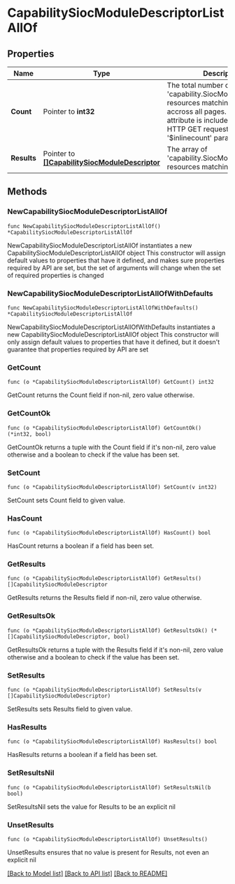 # CapabilitySiocModuleDescriptorListAllOf

## Properties

Name | Type | Description | Notes
------------ | ------------- | ------------- | -------------
**Count** | Pointer to **int32** | The total number of &#39;capability.SiocModuleDescriptor&#39; resources matching the request, accross all pages. The &#39;Count&#39; attribute is included when the HTTP GET request includes the &#39;$inlinecount&#39; parameter. | [optional] 
**Results** | Pointer to [**[]CapabilitySiocModuleDescriptor**](capability.SiocModuleDescriptor.md) | The array of &#39;capability.SiocModuleDescriptor&#39; resources matching the request. | [optional] 

## Methods

### NewCapabilitySiocModuleDescriptorListAllOf

`func NewCapabilitySiocModuleDescriptorListAllOf() *CapabilitySiocModuleDescriptorListAllOf`

NewCapabilitySiocModuleDescriptorListAllOf instantiates a new CapabilitySiocModuleDescriptorListAllOf object
This constructor will assign default values to properties that have it defined,
and makes sure properties required by API are set, but the set of arguments
will change when the set of required properties is changed

### NewCapabilitySiocModuleDescriptorListAllOfWithDefaults

`func NewCapabilitySiocModuleDescriptorListAllOfWithDefaults() *CapabilitySiocModuleDescriptorListAllOf`

NewCapabilitySiocModuleDescriptorListAllOfWithDefaults instantiates a new CapabilitySiocModuleDescriptorListAllOf object
This constructor will only assign default values to properties that have it defined,
but it doesn't guarantee that properties required by API are set

### GetCount

`func (o *CapabilitySiocModuleDescriptorListAllOf) GetCount() int32`

GetCount returns the Count field if non-nil, zero value otherwise.

### GetCountOk

`func (o *CapabilitySiocModuleDescriptorListAllOf) GetCountOk() (*int32, bool)`

GetCountOk returns a tuple with the Count field if it's non-nil, zero value otherwise
and a boolean to check if the value has been set.

### SetCount

`func (o *CapabilitySiocModuleDescriptorListAllOf) SetCount(v int32)`

SetCount sets Count field to given value.

### HasCount

`func (o *CapabilitySiocModuleDescriptorListAllOf) HasCount() bool`

HasCount returns a boolean if a field has been set.

### GetResults

`func (o *CapabilitySiocModuleDescriptorListAllOf) GetResults() []CapabilitySiocModuleDescriptor`

GetResults returns the Results field if non-nil, zero value otherwise.

### GetResultsOk

`func (o *CapabilitySiocModuleDescriptorListAllOf) GetResultsOk() (*[]CapabilitySiocModuleDescriptor, bool)`

GetResultsOk returns a tuple with the Results field if it's non-nil, zero value otherwise
and a boolean to check if the value has been set.

### SetResults

`func (o *CapabilitySiocModuleDescriptorListAllOf) SetResults(v []CapabilitySiocModuleDescriptor)`

SetResults sets Results field to given value.

### HasResults

`func (o *CapabilitySiocModuleDescriptorListAllOf) HasResults() bool`

HasResults returns a boolean if a field has been set.

### SetResultsNil

`func (o *CapabilitySiocModuleDescriptorListAllOf) SetResultsNil(b bool)`

 SetResultsNil sets the value for Results to be an explicit nil

### UnsetResults
`func (o *CapabilitySiocModuleDescriptorListAllOf) UnsetResults()`

UnsetResults ensures that no value is present for Results, not even an explicit nil

[[Back to Model list]](../README.md#documentation-for-models) [[Back to API list]](../README.md#documentation-for-api-endpoints) [[Back to README]](../README.md)



